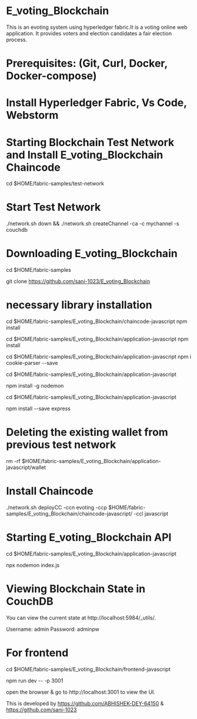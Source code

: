 # E_voting_Blockchain

This is an evoting system using hyperledger fabric.It is a voting online web application. It provides voters and election candidates a fair election process.


# Prerequisites: (Git, Curl, Docker, Docker-compose)

# Install Hyperledger Fabric, Vs Code, Webstorm 


# Starting Blockchain Test Network and Install E_voting_Blockchain Chaincode

cd $HOME/fabric-samples/test-network

# Start Test Network
./network.sh down && ./network.sh createChannel -ca -c mychannel -s couchdb


# Downloading E_voting_Blockchain

cd $HOME/fabric-samples

git clone https://github.com/sani-1023/E_voting_Blockchain

# necessary library installation

cd $HOME/fabric-samples/E_voting_Blockchain/chaincode-javascript
npm install

cd $HOME/fabric-samples/E_voting_Blockchain/application-javascript
npm install

cd $HOME/fabric-samples/E_voting_Blockchain/application-javascript 
 npm i cookie-parser --save

cd $HOME/fabric-samples/E_voting_Blockchain/application-javascript

npm install -g nodemon

cd $HOME/fabric-samples/E_voting_Blockchain/application-javascript 

npm install --save express



# Deleting the existing wallet from previous test network
rm -rf $HOME/fabric-samples/E_voting_Blockchain/application-javascript/wallet

# Install Chaincode
./network.sh deployCC -ccn evoting -ccp $HOME/fabric-samples/E_voting_Blockchain/chaincode-javascript/ -ccl javascript

# Starting E_voting_Blockchain API

cd $HOME/fabric-samples/E_voting_Blockchain/application-javascript

npx nodemon index.js

# Viewing Blockchain State in CouchDB

You can view the current state at http://localhost:5984/_utils/.

Username: admin
Password: adminpw






# For frontend

cd $HOME/fabric-samples/E_voting_Blockchain/frontend-javascript

npm run dev -- -p 3001

open the browser & go to http://localhost:3001 to view the UI.




This is developed by https://github.com/ABHISHEK-DEY-64150  & https://github.com/sani-1023
